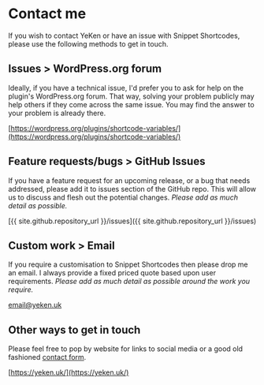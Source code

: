 
# Contact me  
  
If you wish to contact YeKen or have an issue with Snippet Shortcodes, please use the following methods to get in touch.  
  
## Issues > WordPress.org forum
  
Ideally, if you have a technical issue, I'd prefer you to ask for help on the plugin's WordPress.org forum. That way, solving your problem publicly may help others if they come across the same issue. You may find the answer to your problem is already there.  
  
[https://wordpress.org/plugins/shortcode-variables/](https://wordpress.org/plugins/shortcode-variables/)  
  
## Feature requests/bugs > GitHub Issues  
  
If you have a feature request for an upcoming release, or a bug that needs addressed, please add it to issues section of the GitHub repo. This will allow us to discuss and flesh out the potential changes. *Please add as much detail as possible.*  
  
[{{ site.github.repository_url }}/issues]({{ site.github.repository_url }}/issues)  
  
## Custom work > Email  
  
If you require a customisation to Snippet Shortcodes then please drop me an email. I always provide a fixed priced quote based upon user requirements. *Please add as much detail as possible around the work you require.*  
  
[email@yeken.uk](mailto:email@yeken.uk)  
  
## Other ways to get in touch  
  
Please feel free to pop by website for links to social media or a good old fashioned [contact form](https://yeken.uk/contact/).  
  
[https://yeken.uk/](https://yeken.uk/)